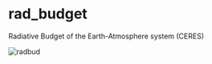 # rad_budget
Radiative Budget of the Earth-Atmosphere system (CERES)

![radbud](https://user-images.githubusercontent.com/76565450/162587187-5ee613bd-3942-421f-b6d1-0cd17b357960.gif)

